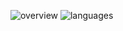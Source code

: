 

![overview](https://github.com/hachiXhachi/hachiXhachi/assets/75783462/fabb9f5c-6c8a-45cb-a1df-4400176790bf)
![languages](https://github.com/hachiXhachi/hachiXhachi/assets/75783462/d270e6dd-7c6f-4c65-aadd-0aead27a90e7)
